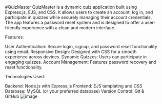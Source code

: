 #QuizMaster
QuizMaster is a dynamic quiz application built using Express.js, EJS, and CSS. It allows users to create an account, log in, and participate in quizzes while securely managing their account credentials. The app features a password reset system and is designed to offer a user-friendly experience with a clean and modern interface.

Features:

User Authentication: Secure login, signup, and password reset functionality using email.
Responsive Design: Designed with CSS for a smooth experience across devices.
Dynamic Quizzes: Users can participate in engaging quizzes.
Account Management: Features password recovery and reset functionality.

Technologies Used:

Backend: Node.js with Express.js
Frontend: EJS templating and CSS
Database: MySQL (or your preferred database)
Version Control: Git & GitHub
![image](https://github.com/user-attachments/assets/707f91ee-01d2-4d14-b8b8-a804b3b32012)

